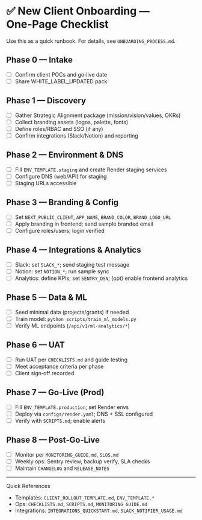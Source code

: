 # ✅ New Client Onboarding — One‑Page Checklist

Use this as a quick runbook. For details, see `ONBOARDING_PROCESS.md`.

## Phase 0 — Intake
- [ ] Confirm client POCs and go‑live date
- [ ] Share WHITE_LABEL_UPDATED pack

## Phase 1 — Discovery
- [ ] Gather Strategic Alignment package (mission/vision/values, OKRs)
- [ ] Collect branding assets (logos, palette, fonts)
- [ ] Define roles/RBAC and SSO (if any)
- [ ] Confirm integrations (Slack/Notion) and reporting

## Phase 2 — Environment & DNS
- [ ] Fill `ENV_TEMPLATE.staging` and create Render staging services
- [ ] Configure DNS (web/API) for staging
- [ ] Staging URLs accessible

## Phase 3 — Branding & Config
- [ ] Set `NEXT_PUBLIC_CLIENT`, `APP_NAME`, `BRAND_COLOR`, `BRAND_LOGO_URL`
- [ ] Apply branding in frontend; send sample branded email
- [ ] Configure roles/users; login verified

## Phase 4 — Integrations & Analytics
- [ ] Slack: set `SLACK_*`; send staging test message
- [ ] Notion: set `NOTION_*`; run sample sync
- [ ] Analytics: define KPIs; set `SENTRY_DSN`; (opt) enable frontend analytics

## Phase 5 — Data & ML
- [ ] Seed minimal data (projects/grants) if needed
- [ ] Train model: `python scripts/train_ml_models.py`
- [ ] Verify ML endpoints (`/api/v1/ml-analytics/*`)

## Phase 6 — UAT
- [ ] Run UAT per `CHECKLISTS.md` and guide testing
- [ ] Meet acceptance criteria per phase
- [ ] Client sign‑off recorded

## Phase 7 — Go‑Live (Prod)
- [ ] Fill `ENV_TEMPLATE.production`; set Render envs
- [ ] Deploy via `configs/render.yaml`; DNS + SSL configured
- [ ] Verify with `SCRIPTS.md`; enable alerts

## Phase 8 — Post‑Go‑Live
- [ ] Monitor per `MONITORING_GUIDE.md`, `SLOS.md`
- [ ] Weekly ops: Sentry review, backup verify, SLA checks
- [ ] Maintain `CHANGELOG` and `RELEASE_NOTES`

---

Quick References
- Templates: `CLIENT_ROLLOUT_TEMPLATE.md`, `ENV_TEMPLATE.*`
- Ops: `CHECKLISTS.md`, `SCRIPTS.md`, `MONITORING_GUIDE.md`
- Integrations: `INTEGRATIONS_QUICKSTART.md`, `SLACK_NOTIFIER_USAGE.md`
